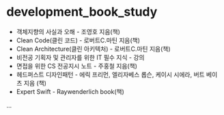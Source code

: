 # development_book_study

* 객체지향의 사실과 오해 - 조영호 지음(책)
* Clean Code(클린 코드) - 로버트C.마틴 지음(책)
* Clean Architecture(클린 아키텍처) - 로버트C.마틴 지음(책)
* 비전공 기획자 및 관리자를 위한 IT 필수 지식 - 강의
* 면접을 위한 CS 전공지시 노트 - 주홍철 지음(책)
* 헤드퍼스트 디자인패턴 - 에릭 프리먼, 엘리자베스 롭슨, 케이시 시에라, 버트 베이츠 지음 (책)
* Expert Swift - Raywenderlich book(책)

...
